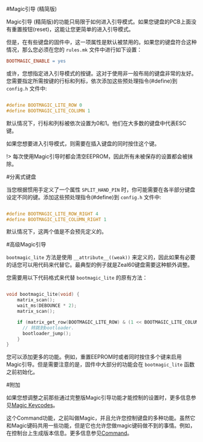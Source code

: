 #Magic引导 (精简版)

<!---
  original document: 0.15.12:docs/feature_bootmagic.md
  git diff 0.15.12 HEAD -- docs/feature_bootmagic.md | cat
-->

Magic引导 (精简版)的功能只局限于如何进入引导模式。如果您键盘的PCB上面没有重置按钮(reset)，这能让您更简单的进入引导模式。

但是，在有些键盘的固件中，这一项属性是默认被禁用的。如果您的键盘符合这种情况，那么您必须在您的 `rules.mk` 文件中进行如下设置：

```makefile
BOOTMAGIC_ENABLE = yes
```


或许，您想指定进入引导模式的按键。这对于使用非一般布局的键盘非常的友好。您需要指定所需按键的行标和列标，依次添加这些预处理指令(#define)到 `config.h` 文件中:

```c

#define BOOTMAGIC_LITE_ROW 0
#define BOOTMAGIC_LITE_COLUMN 1

```

默认情况下，行标和列标被依次设置为0和1。他们在大多数的键盘中代表ESC键。

如果您想要进入引导模式，则需要在插入键盘的同时按住这个键。

!> 每次使用Magic引导时都会清空EEPROM，因此所有未被保存的设置都会被抹除。

#分离式键盘

当您根据惯用手定义了一个属性 `SPLIT_HAND_PIN` 时，你可能需要在各半部分键盘设定不同的键。添加这些预处理指令(#define)到 `config.h` 文件中:

```c

#define BOOTMAGIC_LITE_ROW_RIGHT 4
#define BOOTMAGIC_LITE_COLUMN_RIGHT 1

```

默认情况下，这两个值是不会预先定义的。

#高级Magic引导

`bootmagic_lite` 方法是使用 `__attribute__((weak))` 来定义的，因此如果有必要的话您可以用代码来代替它。最典型的例子就是Zeal60键盘需要这种额外调整。

您需要用以下代码格式来代替 `bootmagic_lite` 的原有方法：

```c

void bootmagic_lite(void) {
    matrix_scan();
    wait_ms(DEBOUNCE * 2);
    matrix_scan();

    if (matrix_get_row(BOOTMAGIC_LITE_ROW) & (1 << BOOTMAGIC_LITE_COLUMN)) {
      // 转跳到bootloader.
      bootloader_jump();
    }
}

```

您可以添加更多的功能。例如，重置EEPROM时或者同时按住多个键来启用Magic引导。但是需要注意的是，固件中大部分的功能会在 `bootmagic_lite` 函数之前初始化。

#附加

如果您想调整之前那些通过完整版Magic引导功能才能控制的设置时，更多信息参见[Magic Keycodes](zh-cn/keycodes_magic.md)。

这个Command功能，之前叫做Magic，并且允许您控制键盘的多种功能。虽然它和Magic键码共用一些功能，但是它也允许您做magic键码做不到的事情。例如，在控制台上生成版本信息。更多信息参见[Command](zh-cn/feature_command.md)。

